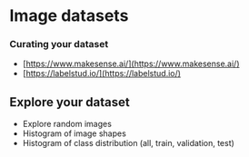 # Image datasets

### Curating your dataset

* [https://www.makesense.ai/](https://www.makesense.ai/)
* [https://labelstud.io/](https://labelstud.io/)

## Explore your dataset

* Explore random images
* Histogram of image shapes
* Histogram of class distribution \(all, train, validation, test\)

